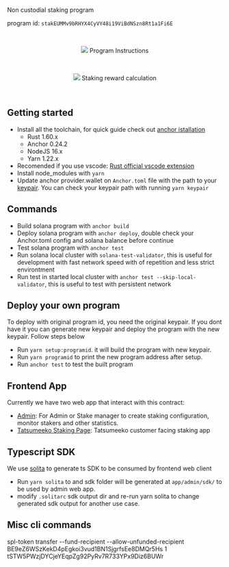 Non custodial staking program

program id: `stakEUMMv9bRHYX4CyVY48i19ViBdNSzn8Rt1a1Fi6E`

<br/>
<p align="center">
  <img 
    src="https://cdn.discordapp.com/attachments/897388963671736340/984288487551422554/Screenshot_2022-06-09_at_09.50.45.png"
  />
  Program Instructions
</p>
<br/>
<p align="center">
  <img 
    src="https://cdn.discordapp.com/attachments/897388963671736340/989452987724357682/Screenshot_2022-06-23_at_15.51.41.png"
  />
  Staking reward calculation
</p>
<br/>

## Getting started

- Install all the toolchain, for quick guide check out [anchor istallation](https://project-serum.github.io/anchor/getting-started/installation.html#install-rust)
  - Rust 1.60.x
  - Anchor 0.24.2
  - NodeJS 16.x
  - Yarn 1.22.x
- Recomended if you use vscode: [Rust official vscode extension](https://marketplace.visualstudio.com/items?itemName=rust-lang.rust)
- Install node_modules with `yarn`
- Update anchor provider.wallet on `Anchor.toml` file with the path to your [keypair](https://docs.solana.com/wallet-guide/file-system-wallet#generate-a-file-system-wallet-keypair). You can check your keypair path with running `yarn keypair`

## Commands

- Build solana program with `anchor build`
- Deploy solana program with `anchor deploy`, double check your Anchor.toml config and solana balance before continue
- Test solana program with `anchor test`
- Run solana local cluster with `solana-test-validator`, this is useful for development with fast network speed with of repetition and less strict environtment
- Run test in started local cluster with `anchor test --skip-local-validator`, this is useful to test with persistent network

## Deploy your own program

To deploy with original program id, you need the original keypair. If you dont have it you can generate new keypair and deploy the program with the new keypair. Follow steps below

- Run `yarn setup:programid`. it will build the program with new keypair.
- Run `yarn programid` to print the new program address after setup.
- Run `anchor test` to test the built program

## Frontend App

Currently we have two web app that interact with this contract:

- [Admin](app/admin/README.md): For Admin or Stake manager to create staking configuration, monitor stakers and other statistics.
- [Tatsumeeko Staking Page](https://github.com/tatsuworks/mkln/tree/pre-staking/pages/meekolony/stake): Tatsumeeko customer facing staking app

## Typescript SDK

We use [solita](https://github.com/metaplex-foundation/solita) to generate ts SDK to be consumed by frontend web client

- Run `yarn solita` to and sdk folder will be generated at `app/admin/sdk/` to be used by admin web app.
- modify `.solitarc` sdk output dir and re-run yarn solita to change generated sdk output for another use case.

## Misc cli commands

spl-token transfer --fund-recipient --allow-unfunded-recipient BE9eZ6WSzKekD4pEgkoi3vud1BN1SjgrfsEe8DMQr5Hs 1 tSTW5PWzjDYCjeYEqpZg92PyRv7R733YPx9Diz6BUWr
